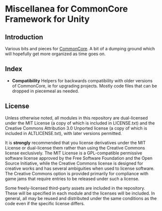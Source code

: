 # Miscellanea for CommonCore Framework for Unity

## Introduction

Various bits and pieces for [CommonCore](https://github.com/XCVG/commoncore/). A bit of a dumping ground which will hopefully get more organized as time goes on.

## Index

* **Compatibility** Helpers for backwards compatibility with older versions of CommonCore, ie for upgrading projects. Mostly code files that can be dropped in piecemeal as needed.

## License

Unless otherwise noted, all modules in this repository are dual-licensed under the MIT License (a copy of which is included in LICENSE.txt) and the Creative Commons Attribution 3.0 Unported license (a copy of which is included in ALTLICENSE.txt), with later versions permitted.

It is **strongly** recommended that you license derivatives under the MIT License or dual-license them rather than using the Creative Commons license exclusively. The MIT License is a GPL-compatible permissive software license approved by the Free Software Foundation and the Open Source Initiative, while the Creative Commons license is designed for creative works and has several ambiguities when used to license software. The Creative Commons option is provided primarily for compliance with game jams that require entries to be released under such a license.

Some freely-licensed third-party assets are included in the repository. These will be specified in each module and the licenses will be included. In general, all may be reused and distributed under the same conditions as the code even if the specific license differs.